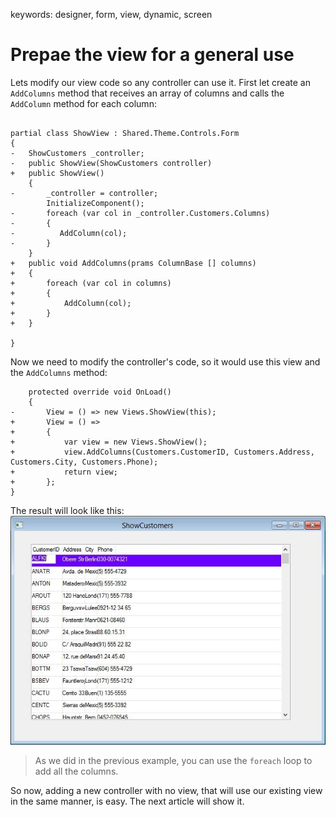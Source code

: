 ﻿keywords: designer, form, view, dynamic, screen

# Prepae the view for a general use 

Lets modify our view code so any controller can use it.
First let create an ```AddColumns``` method that receives an array of columns and calls the ```AddColumn``` method for each column:

```csdiff

partial class ShowView : Shared.Theme.Controls.Form
{
-   ShowCustomers _controller;
-   public ShowView(ShowCustomers controller)
+   public ShowView()
    {
-       _controller = controller;
        InitializeComponent();
-       foreach (var col in _controller.Customers.Columns)
-       {
-          AddColumn(col);
-       }
    }
+   public void AddColumns(prams ColumnBase [] columns)
+   {
+       foreach (var col in columns)
+       {
+           AddColumn(col);
+       }
+   }

}
```

Now we need to modify the controller's code, so it would use this view and the ```AddColumns``` method:
```csdiff
    protected override void OnLoad()
    {
-       View = () => new Views.ShowView(this);
+       View = () =>
+       {
+           var view = new Views.ShowView();
+           view.AddColumns(Customers.CustomerID, Customers.Address, Customers.City, Customers.Phone);
+           return view;
+       };   
}
```
The result will look like this:  
![2018 02 07 16H47 44](2018-02-07_16h47_44.jpg)

> As we did in the previous example, you can use the ```foreach``` loop to add all the columns.

So now, adding a new controller with no view, that will use our existing view in the same manner, is easy. 
The next article will show it.